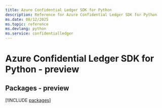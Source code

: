 ```yaml
---
title: Azure Confidential Ledger SDK for Python
description: Reference for Azure Confidential Ledger SDK for Python
ms.date: 08/12/2025
ms.topic: reference
ms.devlang: python
ms.service: confidentialledger
---
```

# Azure Confidential Ledger SDK for Python - preview
## Packages - preview
[!INCLUDE [packages](confidential-ledger-index.md)]